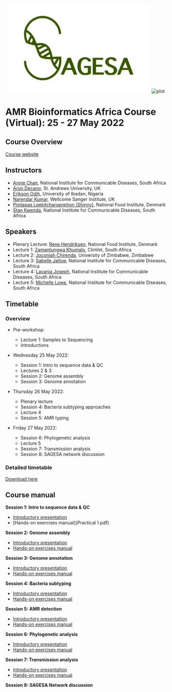 ![plot](https://github.com/WCSCourses/AMR-Bio-Africa-2022/blob/main/images/Sagesa_logo4.png)
![plot](https://camo.githubusercontent.com/70e3447d428a6f4df14e1476a5bbb9aefcf5be7ed6db3de76d6d736ec10d8133/68747470733a2f2f636f7572736573616e64636f6e666572656e6365732e77656c6c636f6d65636f6e6e656374696e67736369656e63652e6f72672f77702d636f6e74656e742f7468656d65732f7763635f636f75727365735f616e645f636f6e666572656e6365732f646973742f6173736574732f7376672f6c6f676f2e737667)

# AMR Bioinformatics Africa Course (Virtual): 25 - 27 May 2022

## Course Overview

[Course website](https://coursesandconferences.wellcomeconnectingscience.org/event/amr-bioinformatics-africa-virtual-20220525/)

## Instructors
- [Annie Chan](), National Institute for Communicable Diseases, South Africa
- [Arun Decano](), St. Andrews University, UK
- [Erikson Odih](), University of Ibadan, Nigeria
- [Narendar Kumar](), Wellcome Sanger Institute, UK
- [Pimlapas Leekitcharoenphon (Shinny)](), National Food Institute, Denmark
- [Stan Kwenda](), National Institute for Communicable Diseases, South Africa

## Speakers
- Plenary Lecture: [Rene Hendriksen](), National Food Institute, Denmark
- Lecture 1: [Zamantungwa Khumalo](), ClinVet, South Africa
- Lecture 2: [Joconiah Chirenda](), University of Zimbabwe, Zimbabwe
- Lecture 3: [Sabelle Jallow](), National Institute for Communicable Diseases, South Africa
- Lecture 4: [Lavania Joseph](), National Institute for Communicable Diseases, South Africa
- Lecture 5: [Michelle Lowe](), National Institute for Communicable Diseases, South Africa

## Timetable
### Overview
- Pre-workshop:
  - Lecture 1: Samples to Sequencing
  - Introductions

- Wednesday 25 May 2022:
  - Session 1: Intro to sequence data & QC
  - Lectures 2 & 3
  - Session 2: Genome assembly
  - Session 3: Genome annotation

- Thursday 26 May 2022:
  - Plenary lecture
  - Session 4: Bacteria subtyping approaches
  - Lecture 4
  - Session 5: AMR typing

- Friday 27 May 2022:
  - Session 6: Phylogenetic analysis
  - Lecture 5
  - Session 7: Transmission analysis
  - Session 8: SAGESA network discussion

### Detailed timetable

<!--- ![plot](https://github.com/WCSCourses/AMR-Bio-Africa-2022/blob/main/images/DetailedTimetable.PNG) --->


 [Download here](https://github.com/WCSCourses/AMR-Bio-Africa-2022/blob/main/Timetable%20-%20AMR%20Bioinformatics%20Workshop.pdf) 


## Course manual
**Session 1: Intro to sequence data & QC**
- [Introductory presentation]()
- [Hands-on exercises manual](Practical 1.pdf)

**Session 2: Genome assembly**
- [Introductory presentation]()
- [Hands-on exercises manual]()

**Session 3: Genome annotation**
- [Introductory presentation]()
- [Hands-on exercises manual]()

**Session 4: Bacteria subtyping**
- [Introductory presentation]()
- [Hands-on exercises manual]()

**Session 5: AMR detection**
- [Introductory presentation]()
- [Hands-on exercises manual]()

**Session 6: Phylogenetic analysis**
- [Introductory presentation]()
- [Hands-on exercises manual]()

**Session 7: Transmission analysis**
- [Introductory presentation]()
- [Hands-on exercises manual]()

**Session 8: SAGESA Network discussion**
